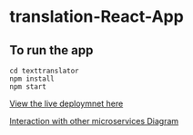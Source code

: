 # translation-React-App

## To run the app
```
cd texttranslator
npm install
npm start
```

[View the live deploymnet here](https://ephemeral-horse-89fd13.netlify.app/)

[Interaction with other microservices Diagram](https://excalidraw.com/#room=5b1c2601183aa7b04e91,ro4FZqpIN-4gPV5BOC6ACg)
